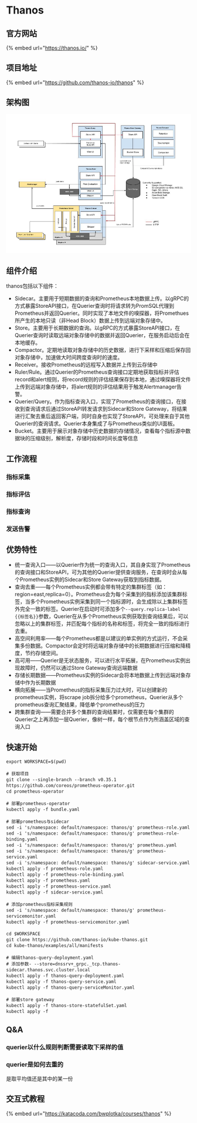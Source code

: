 # Thanos

## 官方网站

{% embed url="https://thanos.io/" %}

## 项目地址

{% embed url="https://github.com/thanos-io/thanos" %}

## 架构图

![](../../../.gitbook/assets/image%20%282%29.png)

## 组件介绍

thanos包括以下组件：

* Sidecar。主要用于短期数据的查询和Prometheus本地数据上传。以gRPC的方式暴露StoreAPI接口，在Querier查询时将请求转为PromSQL代理到Prometheus并返回Querier。同时实现了本地文件的嗅探器，将Promethues所产生的本地只读（非Head Block）数据上传到远端对象存储中。
* Store。主要用于长期数据的查询。以gRPC的方式暴露StoreAPI接口，在Querier查询时读取远端对象存储中的数据并返回Querier，在服务启动后会在本地缓存。
* Compactor。定期地读取对象存储中的历史数据，进行下采样和压缩后保存回对象存储中，加速做大时间跨度查询时的速度。
* Receiver。接收Prometheus的远程写入数据并上传到云存储中
* Ruler/Rule。通过Querier的Prometheus查询接口定期地获取指标并评估record和alert规则，将record规则的评估结果保存到本地，通过嗅探器将文件上传到远端对象存储中，将alert规则的评估结果用于触发Alertmanager告警。
* Querier/Query。作为指标查询入口，实现了Prometheus的查询接口，在接收到查询请求后通过StoreAPI转发请求到Sidecar和Store Gateway，将结果进行汇聚去重后返回客户端，同时自身也实现了StoreAPI，可处理来自于其他Querier的查询请求。Querier本身集成了与Prometheus类似的UI面板。
* Bucket。主要用于展示对象存储中历史数据的存储情况，查看每个指标源中数据块的压缩级别，解析度，存储时段和时间长度等信息

## 工作流程

### 指标采集

### 指标评估

### 指标查询

### 发送告警

## 优势特性

* 统一查询入口——以Querier作为统一的查询入口，其自身实现了Prometheus的查询接口和StoreAPI，可为其他的Querier提供查询服务，在查询时会从每个Prometheus实例的Sidecar和Store Gateway获取到指标数据。
* 查询去重——每个Prometheus实例都会带有特定的集群标签（如：region=east,replica=0）。Prometheus会为每个采集到的指标添加该集群标签，当多个Prometheus实例采集到同一个指标源时，会生成除以上集群标签外完全一致的标签。Querier在启动时可添加多个`--query.replica-label {{标签名}}`参数，Querier在从多个Prometheus实例获取到查询结果后，可以忽略以上的集群标签，并匹配每个指标的名称和标签，将完全一致的指标进行去重。
* 高空间利用率——每个Prometheus都是以建议的单实例的方式运行，不会采集多份数据。Compactor会定时将远端对象存储中的长期数据进行压缩和降精度，节约存储空间。
* 高可用——Querier是无状态服务，可以进行水平拓展，在Prometheus实例出现故障时，仍然可以通过Store Gateway查询远端数据
* 存储长期数据——Prometheus实例的Sidecar会将本地数据上传到远端对象存储中作为长期数据
* 横向拓展——当Prometheus的指标采集压力过大时，可以创建新的prometheus实例，将scrape job拆分给多个prometheus，Querier从多个prometheus查询汇聚结果，降低单个prometheus的压力
* 跨集群查询——需要合并多个集群的查询结果时，仅需要在每个集群的Querier之上再添加一层Querier，像树一样，每个根节点作为所涵盖区域的查询入口

## 快速开始

```text
export WORKSPACE=$(pwd)

# 获取项目
git clone --single-branch --branch v0.35.1 https://github.com/coreos/prometheus-operator.git
cd prometheus-operator

# 部署prometheus-operator
kubectl apply -f bundle.yaml

# 部署prometheus与sidecar
sed -i 's/namespace: default/namespace: thanos/g' prometheus-role.yaml
sed -i 's/namespace: default/namespace: thanos/g' prometheus-role-binding.yaml
sed -i 's/namespace: default/namespace: thanos/g' prometheus.yaml
sed -i 's/namespace: default/namespace: thanos/g' prometheus-service.yaml
sed -i 's/namespace: default/namespace: thanos/g' sidecar-service.yaml
kubectl apply -f prometheus-role.yaml
kubectl apply -f prometheus-role-binding.yaml
kubectl apply -f prometheus.yaml
kubectl apply -f prometheus-service.yaml
kubectl apply -f sidecar-service.yaml

# 添加prometheus指标采集规则
sed -i 's/namespace: default/namespace: thanos/g' prometheus-servicemonitor.yaml
kubectl apply -f prometheus-servicemonitor.yaml

cd $WORKSPACE
git clone https://github.com/thanos-io/kube-thanos.git
cd kube-thanos/examples/all/manifests

# 编辑thanos-query-deployment.yaml
# 添加参数- --store=dnssrv+_grpc._tcp.thanos-sidecar.thanos.svc.cluster.local
kubectl apply -f thanos-query-deployment.yaml
kubectl apply -f thanos-query-service.yaml
kubectl apply -f thanos-query-serviceMonitor.yaml

# 部署store gateway
kubectl apply -f thanos-store-statefulSet.yaml
kubectl apply -f 
```

## Q&A

### querier以什么规则判断需要读取下采样的值

### querier是如何去重的

是取平均值还是其中的某一份

## 交互式教程

{% embed url="https://katacoda.com/bwplotka/courses/thanos" %}



